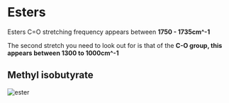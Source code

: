 # Esters

Esters C=O stretching frequency appears between __1750 - 1735cm^-1__

The second stretch you need to look out for is that of the __C-O group, this appears between 1300 to 1000cm^-1__

## Methyl isobutyrate

![ester](https://live.staticflickr.com/65535/52523450313_c5f7452252_c.jpg)

